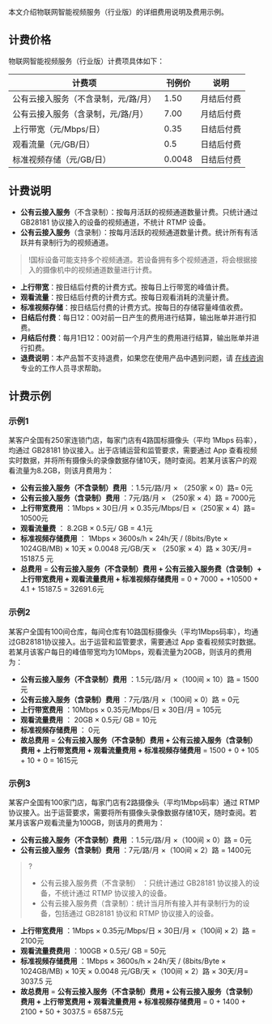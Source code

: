 本文介绍物联网智能视频服务（行业版）的详细费用说明及费用示例。








## 计费价格
物联网智能视频服务（行业版）计费项具体如下：

|计费项|刊例价|说明|
|--|--|--|
|公有云接入服务（不含录制，元/路/月）|1.50|月结后付费|
|公有云接入服务（含录制，元/路/月）|7.00|月结后付费|
|上行带宽（元/Mbps/日）	|0.35|	日结后付费|
|观看流量（元/GB/日）|0.5|日结后付费|
|标准视频存储（元/GB/日）|0.0048|日结后付费|

## 计费说明
- **公有云接入服务**（不含录制）：按每月活跃的视频通道数量计费。只统计通过 GB28181 协议接入的设备的视频通道，不统计 RTMP 设备。
- **公有云接入服务**（含录制）：按每月活跃的视频通道数量计费。统计所有有活跃并有录制行为的视频通道。
>!国标设备可能支持多个视频通道。若设备拥有多个视频通道，将会根据接入的摄像机中的视频通道数量进行计费。
- **上行带宽**：按日结后付费的计费方式。按每日上行带宽的峰值计费。
- **观看流量**：按日结后付费的计费方式。按每日观看消耗的流量计费。
- **标准视频存储**：按日结后付费的计费方式。按每日的存储容量峰值收费。
- **日结后付费**：每日12：00对前一日产生的费用进行结算，输出账单并进行扣费。
- **月结后付费**：每月1日12：00对前一个月产生的费用进行结算，输出账单并进行扣费。
- **退费说明**：本产品暂不支持退费，如果您在使用产品中遇到问题，请 [在线咨询](https://cloud.tencent.com/online-service?from=connect-us) 专业的工作人员寻求帮助。


## 计费示例

### 示例1

某客户全国有250家连锁门店，每家门店有4路国标摄像头（平均 1Mbps 码率），均通过 GB28181 协议接入。出于店铺运营和监管要求，需要通过 App 查看视频实时数据，并将所有摄像头的录像数据存储10天，随时查阅。若某月该客户的观看流量为8.2GB，则该月费用为：

-  __公有云接入服务（不含录制）费用__ ：1.5元/路/月 × （250家 × 0）路= 0元
-  __公有云接入服务（含录制）费用__ ：7元/路/月 × （250家 × 4）路 = 7000元
-  __上行带宽费用__ ：1Mbps × 30日/月 × 0.35元/Mbps/日 ×（250家 × 4）路= 10500元
-  __观看流量费__ ： 8.2GB × 0.5元/ GB = 4.1元
-  __标准视频存储费用__ ： 1Mbps × 3600s/h × 24h/天 / (8bits/Byte × 1024GB/MB) × 10天 × 0.0048 元/GB/天 × （250家 × 4）路 × 30天/月= 15187.5 元
-  __总费用__  =  __公有云接入服务（不含录制）费用 + 公有云接入服务费（含录制）+ 上行带宽费用 + 观看流量费用 + 标准视频存储费用__  = 0 + 7000 + +10500 + 4.1 + 15187.5 = 32691.6元

### 示例2

某客户全国有100间仓库，每间仓库有10路国标摄像头（平均1Mbps码率），均通过GB28181协议接入。出于运营和监管要求，需要通过 App 查看视频实时数据。若某月该客户每日的峰值带宽均为10Mbps，观看流量为20GB，则该月的费用为：

-  __公有云接入服务（不含录制）费用__ ：1.5元/路/月 ×（100间 × 10）路 = 1500元
-  __公有云接入服务（含录制）费用__ ：7元/路/月 ×（100间 × 0）路 = 0元
-  __上行带宽费用__ ：10Mbps × 0.35元/Mbps/日 × 30日/月 = 105元
-  __观看流量费用__ ： 20GB × 0.5元/ GB = 10元
-  __标准视频存储费用__ ： 0元
-  __故总费用__  =  __公有云接入服务（不含录制）费用 + 公有云接入服务（含录制）费用 + 上行带宽费用 + 观看流量费用 + 标准视频存储费用__  = 1500 + 0 + 105 + 10 + 0 = 1615元

### 示例3

某客户全国有100家门店，每家门店有2路摄像头（平均1Mbps码率）通过 RTMP 协议接入。出于运营要求，需要将所有摄像头录像数据存储10天，随时查阅。若某月该客户观看流量为100GB，则该月的费用为：

-  __公有云接入服务（不含录制）费用__ ：1.5元/路/月 ×（100间 × 0）路 = 0元
-  __公有云接入服务（含录制）费用__ ：7元/路/月 ×（100间 × 2）路 = 1400元
>?
>- 公有云接入服务费（不含录制） ：只统计通过 GB28181 协议接入的设备，不统计通过 RTMP 协议接入的设备。
>- 公有云接入服务费（含录制）：统计当月所有接入并有录制行为的设备，包括通过 GB28181 协议和 RTMP 协议接入的设备。
-  __上行带宽费用__ ：1Mbps × 0.35元/Mbps/日 × 30日/月 ×（100间 × 2）路 = 2100元
-  __观看流量费费用__ ：100GB × 0.5元/ GB = 50元
-  __标准视频存储费用__ ：1Mbps × 3600s/h × 24h/天 / (8bits/Byte × 1024GB/MB) × 10天 × 0.0048 元/GB/天 ×（100间 × 2）路 × 30天/月= 3037.5 元
-  __故总费用__  =  __公有云接入服务（不含录制）费用 + 公有云接入服务（含录制）费用  + 上行带宽费用 + 观看流量费用 + 标准视频存储费用__  = 0 + 1400 + 2100 + 50 + 3037.5 = 6587.5元
